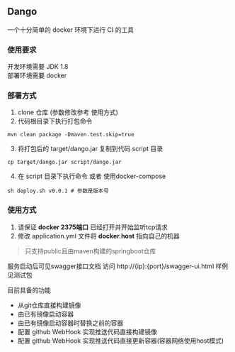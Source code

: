 ## Dango 
一个十分简单的 docker 环境下进行 CI 的工具

### 使用要求
开发环境需要 JDK 1.8 
<br/>
部署环境需要 docker 

### 部署方式
1. clone 仓库 (参数修改参考 使用方式)
2. 代码根目录下执行打包命令
```shell script
mvn clean package -Dmaven.test.skip=true
```
3. 将打包后的 target/dango.jar 复制到代码 script 目录
```shell script
cp target/dango.jar script/dango.jar
```
4. 在 script 目录下执行命令 或者 使用docker-compose
```shell script
sh deploy.sh v0.0.1 # 参数是版本号
```

### 使用方式

1. 请保证 **docker 2375端口** 已经打开并开始监听tcp请求
2. 修改 application.yml 文件将 **docker.host** 指向自己的机器

> 只支持public且由maven构建的springboot仓库

服务启动后可见swagger接口文档 访问 http://{ip}:{port}/swagger-ui.html 
样例见测试包

目前具备的功能

* 从git仓库直接构建镜像
* 由已有镜像启动容器
* 由已有镜像启动容器时替换之前的容器
* 配置 github WebHook 实现推送代码直接构建镜像
* 配置 github WebHook 实现推送代码直接更新容器(容器网络使用host模式)